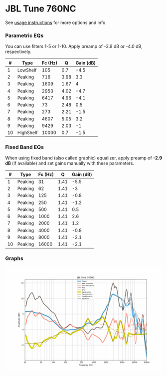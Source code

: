 # JBL Tune 760NC
See [usage instructions](https://github.com/jaakkopasanen/AutoEq#usage) for more options and info.

### Parametric EQs
You can use filters 1-5 or 1-10. Apply preamp of -3.9 dB or -4.0 dB, respectively.

|   # | Type      |   Fc (Hz) |    Q |   Gain (dB) |
|-----|-----------|-----------|------|-------------|
|   1 | LowShelf  |       105 | 0.7  |        -4.5 |
|   2 | Peaking   |       716 | 3.98 |         3.3 |
|   3 | Peaking   |      1609 | 1.67 |         4   |
|   4 | Peaking   |      2953 | 4.02 |        -4.7 |
|   5 | Peaking   |      6417 | 4.96 |        -4.1 |
|   6 | Peaking   |        73 | 2.48 |         0.5 |
|   7 | Peaking   |       273 | 2.21 |        -1.5 |
|   8 | Peaking   |      4607 | 5.05 |         3.2 |
|   9 | Peaking   |      9429 | 2.03 |        -1   |
|  10 | HighShelf |     10000 | 0.7  |        -1.5 |

### Fixed Band EQs
When using fixed band (also called graphic) equalizer, apply preamp of **-2.9 dB** (if available) and set gains manually with these parameters.

|   # | Type    |   Fc (Hz) |    Q |   Gain (dB) |
|-----|---------|-----------|------|-------------|
|   1 | Peaking |        31 | 1.41 |        -5.5 |
|   2 | Peaking |        62 | 1.41 |        -3   |
|   3 | Peaking |       125 | 1.41 |        -0.8 |
|   4 | Peaking |       250 | 1.41 |        -1.2 |
|   5 | Peaking |       500 | 1.41 |         0.5 |
|   6 | Peaking |      1000 | 1.41 |         2.6 |
|   7 | Peaking |      2000 | 1.41 |         1.2 |
|   8 | Peaking |      4000 | 1.41 |        -0.8 |
|   9 | Peaking |      8000 | 1.41 |        -2.1 |
|  10 | Peaking |     16000 | 1.41 |        -2.1 |

### Graphs
![](./JBL%20Tune%20760NC.png)
